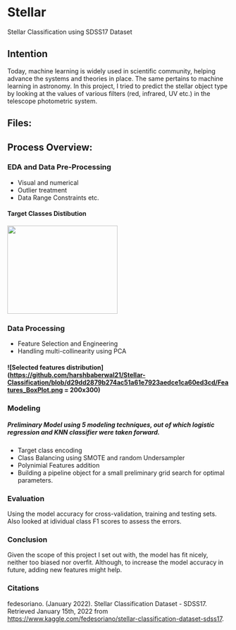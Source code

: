 # Stellar
Stellar Classification using SDSS17 Dataset
 
## Intention
Today, machine learning is widely used in scientific community, helping advance the systems and theories in place. The same pertains to machine learning in astronomy. In this project, I tried to predict the stellar object type by looking at the values of various filters (red, infrared, UV etc.) in the telescope photometric system.


## Files:


## Process Overview:

### EDA and Data Pre-Processing
- Visual and numerical
- Outlier treatment
- Data Range Constraints etc.

#### Target Classes Distibution
<img src="https://[your-image-url.type](https://github.com/harshbaberwal21/Stellar-Classification/blob/d29dd2879b274ac51a61e7923aedce1ca60ed3cd/Class_Dist.png)" width="250" height="200">

### Data Processing
- Feature Selection and Engineering
- Handling multi-collinearity using PCA

#### ![Selected features distribution](https://github.com/harshbaberwal21/Stellar-Classification/blob/d29dd2879b274ac51a61e7923aedce1ca60ed3cd/Features_BoxPlot.png = 200x300)


### Modeling
##### Preliminary Model using 5 modeling techniques, out of which logistic regression and KNN classifier were taken forward.
- Target class encoding
- Class Balancing using SMOTE and random Undersampler
- Polynimial Features addition
- Building a pipeline object for a small preliminary grid search for optimal parameters.

### Evaluation
Using the model accuracy for cross-validation, training and testing sets. Also looked at idividual class F1 scores to assess the errors.

### Conclusion
Given the scope of this project I set out with, the model has fit nicely, neither too biased nor overfit. Although, to increase the model accuracy in future, adding new features might help.

### Citations
fedesoriano. (January 2022). Stellar Classification Dataset - SDSS17. Retrieved January 15th, 2022 from https://www.kaggle.com/fedesoriano/stellar-classification-dataset-sdss17.
